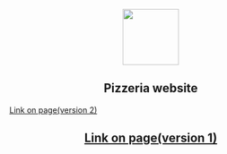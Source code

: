 <p align="center"><img src="https://avatanplus.com/files/resources/original/5d5155a97b06d16c85b69e20.png" width="100"></p>
<h2 align="center">Pizzeria website</h2
<h2 align="center"><a href="https://kkouly.github.io/JS-Pizzeria/Pizza-v-2">Link on page(version 2)</a></h2>  	
<h2 align="center"><a href="https://kkouly.github.io/JS-Pizzeria/Pizza-v-1">Link on page(version 1)</a></h2>  	
